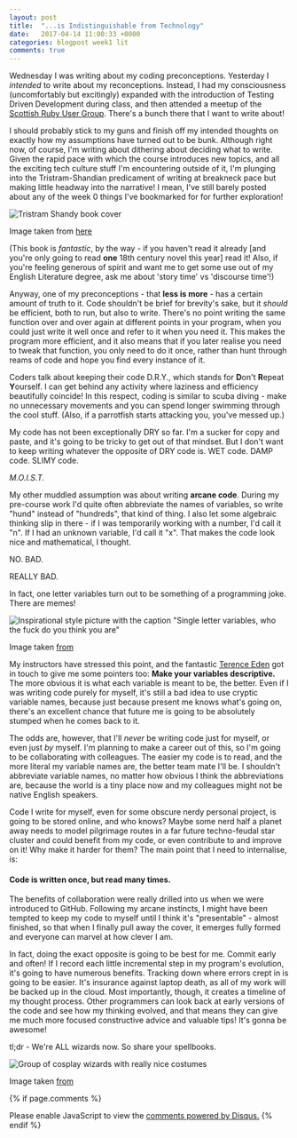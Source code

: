 ```yaml
---
layout: post
title:  "...is Indistinguishable from Technology"
date:   2017-04-14 11:00:33 +0000
categories: blogpost week1 lit
comments: true
---
```


Wednesday I was writing about my coding preconceptions. Yesterday I *intended* to write about my reconceptions. Instead, I had my consciousness (uncomfortably but excitingly) expanded with the introduction of Testing Driven Development during class, and then attended a meetup of the [Scottish Ruby User Group](http://scotrug.org/). There's a bunch there that I want to write about!

I should probably stick to my guns and finish off my intended thoughts on exactly how my assumptions have turned out to be bunk. Although right now, of course, I'm writing about dithering about deciding what to write. Given the rapid pace with which the course introduces new topics, and all the exciting tech culture stuff I'm encountering outside of it, I'm plunging into the Tristram-Shandian predicament of writing at breakneck pace but making little headway into the narrative! I mean, I've still barely posted about any of the week 0 things I've bookmarked for for further exploration!

![Tristram Shandy book cover]({{site.url}}/assets/Tristram_Shandy.jpg)

Image taken from [here](https://commons.wikimedia.org/wiki/File:Cover_of_Tristram_Shandy_Folio_Society_edition_illustrated_by_John_Lawrence.jpg)

(This book is *fantastic*, by the way - if you haven't read it already [and you're only going to read **one** 18th century novel this year] read it! Also, if you're feeling generous of spirit and want me to get some use out of my English Literature degree, ask me about 'story time' vs 'discourse time'!)

Anyway, one of my preconceptions - that **less is more** - has a certain amount of truth to it. Code shouldn't be brief for brevity's sake, but it *should* be efficient, both to run, but also to write. There's no point writing the same function over and over again at different points in your program, when you could just write it well once and refer to it when you need it. This makes the program more efficient, and it also means that if you later realise you need to tweak that function, you only need to do it once, rather than hunt through reams of code and hope you find every instance of it.

Coders talk about keeping their code D.R.Y., which stands for <b>D</b>on't <b>R</b>epeat <b>Y</b>ourself. I can get behind any activity where laziness and efficiency beautifully coincide! In this respect, coding is similar to scuba diving - make no unnecessary movements and you can spend longer swimming through the cool stuff. (Also, if a parrotfish starts attacking you, you've messed up.)

My code has not been exceptionally DRY so far. I'm a sucker for copy and paste, and it's going to be tricky to get out of that mindset. But I don't want to keep writing whatever the opposite of DRY code is. WET code. DAMP code. SLIMY code.

*M.O.I.S.T.*

My other muddled assumption was about writing **arcane code**. During my pre-course work I'd quite often abbreviate the names of variables, so write "hund" instead of "hundreds", that kind of thing. I also let some algebraic thinking slip in there - if I was temporarily working with a number, I'd call it "n". If I had an unknown variable, I'd call it "x". That makes the code look nice and mathematical, I thought.

NO. BAD.

REALLY BAD.

In fact, one letter variables turn out to be something of a programming joke. There are memes!

![Inspirational style picture with the caption "Single letter variables, who the fuck do you think you are"]({{site.url}}/assets/single-letter-variables.jpg)

Image taken [from](http://theprofoundprogrammer.com/post/26561881517/text-single-letter-variables-who-the-fuck-do)

My instructors have stressed this point, and the fantastic [Terence Eden](https://twitter.com/edent) got in touch to give me some pointers too: **Make your variables descriptive.** The more obvious it is what each variable is meant to be, the better. Even if I was writing code purely for myself, it's still a bad idea to use cryptic variable names, because just because present me knows what's going on, there's an excellent chance that future me is going to be absolutely stumped when he comes back to it.

The odds are, however, that I'll *never* be writing code just for myself, or even just *by* myself. I'm planning to make a career out of this, so I'm going to be collaborating with colleagues. The easier my code is to read, and the more literal my variable names are, the better team mate I'll be. I shouldn't abbreviate variable names, no matter how obvious I think the abbreviations are, because the world is a tiny place now and my colleagues might not be native English speakers.

Code I write for myself, even for some obscure nerdy personal project, is going to be stored online, and who knows? Maybe some nerd half a planet away needs to model pilgrimage routes in a far future techno-feudal star cluster and could benefit from my code, or even contribute to and improve on it! Why make it harder for them? The main point that I need to internalise, is:

#### Code is written once, but read many times. ####

The benefits of collaboration were really drilled into us when we were introduced to GitHub. Following my arcane instincts, I might have been tempted to keep my code to myself until I think it's "presentable" - almost finished, so that when I finally pull away the cover, it emerges fully formed and everyone can marvel at how clever I am.

In fact, doing the exact opposite is going to be best for me. Commit early and often! If I record each little incremental step in my program's evolution, it's going to have numerous benefits. Tracking down where errors crept in is going to be easier. It's insurance against laptop death, as all of my work will be backed up in the cloud. Most importantly, though, it creates a timeline of my thought process. Other programmers can look back at early versions of the code and see how my thinking evolved, and that means they can give me much more focused constructive advice and valuable tips! It's gonna be awesome!


tl;dr - We're ALL wizards now. So share your spellbooks.

![Group of cosplay wizards with really nice costumes]({{site.url}}/assets/wizards.jpg)

Image taken [from](https://commons.wikimedia.org/wiki/File:Hardenstein_2014_-_Adventurers.jpg)



{% if page.comments %} <div id="disqus_thread"></div>
<script>

/**
*  RECOMMENDED CONFIGURATION VARIABLES: EDIT AND UNCOMMENT THE SECTION BELOW TO INSERT DYNAMIC VALUES FROM YOUR PLATFORM OR CMS.
*  LEARN WHY DEFINING THESE VARIABLES IS IMPORTANT: https://disqus.com/admin/universalcode/#configuration-variables*/
/*
var disqus_config = function () {
this.page.url = PAGE_URL;  // Replace PAGE_URL with your page's canonical URL variable
this.page.identifier = PAGE_IDENTIFIER; // Replace PAGE_IDENTIFIER with your page's unique identifier variable
};
*/
(function() { // DON'T EDIT BELOW THIS LINE
var d = document, s = d.createElement('script');
s.src = 'https://futuremorlock.disqus.com/embed.js';
s.setAttribute('data-timestamp', +new Date());
(d.head || d.body).appendChild(s);
})();
</script>
<noscript>Please enable JavaScript to view the <a href="https://disqus.com/?ref_noscript">comments powered by Disqus.</a></noscript> {% endif %}
